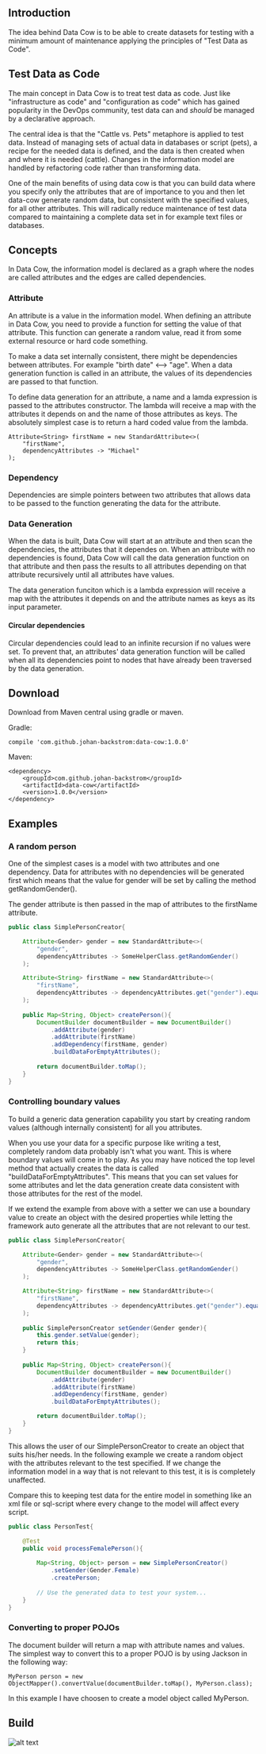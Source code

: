 ## Introduction

The idea behind Data Cow is to be able to create datasets for testing with a minimum amount of maintenance applying the
principles of "Test Data as Code".

## Test Data as Code

The main concept in Data Cow is to treat test data as code. Just like "infrastructure as code" and "configuration as code"
which has gained popularity in the DevOps community, test data can and *should* be managed by a declarative approach. 

The central idea is that the "Cattle vs. Pets" metaphore is applied to test data. Instead of managing sets of actual
data in databases or script (pets), a recipe for the needed data is defined, and the data is then created when and where
it is needed (cattle). Changes in the information model are handled by refactoring code rather than transforming data.

One of the main benefits of using data cow is that you can build data where you specify only the attributes that are of
importance to you and then let data-cow generate random data, but consistent with the specified values, for all other 
attributes. This will radically reduce maintenance of test data compared to maintaining a complete data set in for example
text files or databases.

## Concepts

In Data Cow, the information model is declared as a graph where the nodes are called attributes and the edges are called 
dependencies.

### Attribute

An attribute is a value in the information model. When defining an attribute in Data Cow, you need to provide a function
for setting the value of that attribute. This function can generate a random value, read it from some external resource or
hard code something.

To make a data set internally consistent, there might be dependencies between attributes. For example "birth date" <--> "age".
When a data generation function is called in an attribute, the values of its dependencies are passed to that function.

To define data generation for an attribute, a name and a lamda expression is passed to the attributes constructor. The lambda
will receive a map with the attributes it depends on and the name of those attributes as keys. The absolutely simplest case is 
to return a hard coded value from the lambda.

```
Attribute<String> firstName = new StandardAttribute<>(
    "firstName",
    dependencyAttributes -> "Michael"
);
```

### Dependency

Dependencies are simple pointers between two attributes that allows data to be passed to the function generating the data 
for the attribute.

### Data Generation

When the data is built, Data Cow will start at an attribute and then scan the dependencies, the attributes that
it dependes on. When an attribute with no dependencies is found, Data Cow will call the 
data generation function on that attribute and then pass the results to all attributes depending on that attribute recursively
until all attributes have values.

The data generation funciton which is a lambda expression will receive a map with the attributes it depends on and the 
attribute names as keys as its input parameter.

#### Circular dependencies

Circular dependencies could lead to an infinite recursion if no values were set. To prevent that, an attributes' data 
generation function will be called when all its dependencies point to nodes that have already been traversed by the 
data generation.

## Download

Download from Maven central using gradle or maven.

Gradle:

```
compile 'com.github.johan-backstrom:data-cow:1.0.0'
```

Maven:

```
<dependency>
    <groupId>com.github.johan-backstrom</groupId>
    <artifactId>data-cow</artifactId>
    <version>1.0.0</version>
</dependency>
```

## Examples

### A random person

One of the simplest cases is a model with two attributes and one dependency. Data for attributes with no dependencies will
be generated first which means that the value for gender will be set by calling the method getRandomGender().

The gender attribute is then passed in the map of attributes to the firstName attribute.

```java
public class SimplePersonCreator{

    Attribute<Gender> gender = new StandardAttribute<>(
        "gender",
        dependencyAttributes -> SomeHelperClass.getRandomGender()
    );

    Attribute<String> firstName = new StandardAttribute<>(
        "firstName",
        dependencyAttributes -> dependencyAttributes.get("gender").equals(Gender.Female) ? "Mariah" : "Michael"
    );
    
    public Map<String, Object> createPerson(){
        DocumentBuilder documentBuilder = new DocumentBuilder()
            .addAttribute(gender)
            .addAttribute(firstName)
            .addDependency(firstName, gender)
            .buildDataForEmptyAttributes();
    
        return documentBuilder.toMap();
    }
}

```


### Controlling boundary values

To build a generic data generation capability you start by creating random values (although internally consistent) 
for all you attributes.

When you use your data for a specific purpose like writing a test, completely random data probably isn't what you want. This
is where boundary values will come in to play. As you may have noticed the top level method that actually creates the data is called
"buildDataForEmptyAttributes". This means that you can set values for some attributes and let the data generation create data
consistent with those attributes for the rest of the model.

If we extend the example from above with a setter we can use a boundary value to create an object with the desired properties
while letting the framework auto generate all the attributes that are not relevant to our test.

```java
public class SimplePersonCreator{

    Attribute<Gender> gender = new StandardAttribute<>(
        "gender",
        dependencyAttributes -> SomeHelperClass.getRandomGender()
    );

    Attribute<String> firstName = new StandardAttribute<>(
        "firstName",
        dependencyAttributes -> dependencyAttributes.get("gender").equals(Gender.Female) ? "Mariah" : "Michael"
    );
    
    public SimplePersonCreator setGender(Gender gender){
        this.gender.setValue(gender);
        return this;
    }
    
    public Map<String, Object> createPerson(){
        DocumentBuilder documentBuilder = new DocumentBuilder()
            .addAttribute(gender)
            .addAttribute(firstName)
            .addDependency(firstName, gender)
            .buildDataForEmptyAttributes();

        return documentBuilder.toMap();
    }
}
```

This allows the user of our SimplePersonCreator to create an object that suits his/her needs. In the following example
we create a random object with the attributes relevant to the test specified. If we change the information model in a way
that is not relevant to this test, it is is completely unaffected. 

Compare this to keeping test data for the entire model in something like an xml file or sql-script where every change
  to the model will affect every script.

```java
public class PersonTest{

    @Test
    public void processFemalePerson(){
        
        Map<String, Object> person = new SimplePersonCreator()
            .setGender(Gender.Female)
            .createPerson;
            
        // Use the generated data to test your system...
    }
}
```

### Converting to proper POJOs

The document builder will return a map with attribute names and values. The simplest way to convert this to a proper POJO
is by using Jackson in the following way:

```
MyPerson person = new ObjectMapper().convertValue(documentBuilder.toMap(), MyPerson.class);
```

In this example I have choosen to create a model object called MyPerson. 

## Build

![alt text](https://travis-ci.org/johan-backstrom/data-cow.svg?branch=master "Curent build status")
